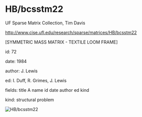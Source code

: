 # HB/bcsstm22

 UF Sparse Matrix Collection, Tim Davis

 http://www.cise.ufl.edu/research/sparse/matrices/HB/bcsstm22

 [SYMMETRIC MASS      MATRIX - TEXTILE LOOM FRAME]

 id: 72

 date: 1984

 author: J. Lewis

 ed: I. Duff, R. Grimes, J. Lewis

 fields: title A name id date author ed kind

 kind: structural problem

![HB/bcsstm22](http://www2.research.att.com/~yifanhu/GALLERY/GRAPHS/GIF_SMALL/HB@bcsstm22.gif)